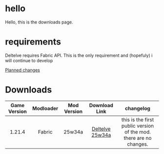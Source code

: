 # hello
Hello, this is the downloads page.
# requirements
Deltelve requires Fabric API. This is the only requirement and (hopefuly) i will continue to develop

[Planned changes](https://www.red-flower-mc.net/plannedChanges/25w3Xa.html)

# Downloads
| Game Version | Modloader | Mod Version | Download Link | changelog |
| :-: | :-: | :-: | :-: | :-: |
| 1.21.4 | Fabric | 25w34a | [Deltelve 25w34a](https://www.red-flower-mc.net/downloads/deltelve-25w34a.jar) | this is the first public version of the mod. there are no changes.|
